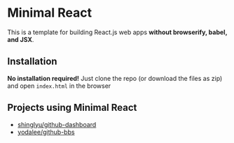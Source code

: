 Minimal React
=============
This is a template for building React.js web apps **without browserify, babel, and JSX**.

## Installation

**No installation required!** Just clone the repo (or download the files as zip) and open `index.html` in the browser

## Projects using Minimal React
* [shinglyu/github-dashboard](https://shinglyu.github.io/github-dashboard/)
* [yodalee/github-bbs](https://yodalee.github.io/github-bbs.html)

